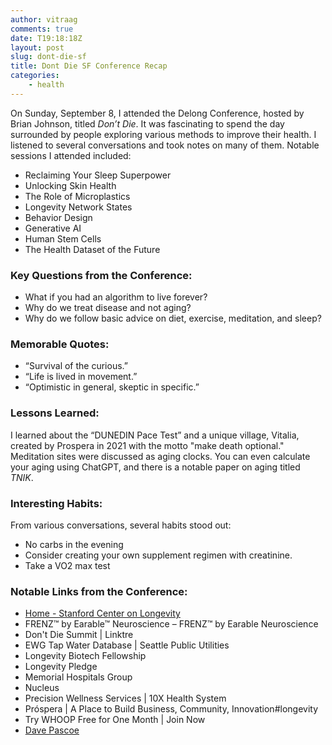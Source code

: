 ```yaml
---
author: vitraag
comments: true
date: T19:18:18Z
layout: post
slug: dont-die-sf 
title: Dont Die SF Conference Recap
categories:
    - health
---
```

On  Sunday, September 8, I attended the Delong Conference, hosted by Brian Johnson, titled *Don’t Die*. It was fascinating to spend the day surrounded by people exploring various methods to improve their health. I listened to several conversations and took notes on many of them. Notable sessions I attended included:

- Reclaiming Your Sleep Superpower
- Unlocking Skin Health
- The Role of Microplastics
- Longevity Network States
- Behavior Design
- Generative AI
- Human Stem Cells
- The Health Dataset of the Future

### Key Questions from the Conference:
- What if you had an algorithm to live forever?
- Why do we treat disease and not aging?
- Why do we follow basic advice on diet, exercise, meditation, and sleep?

### Memorable Quotes:
- “Survival of the curious.”
- “Life is lived in movement.”
- “Optimistic in general, skeptic in specific.”

### Lessons Learned:
I learned about the “DUNEDIN Pace Test” and a unique village, Vitalia, created by Prospera in 2021 with the motto "make death optional." Meditation sites were discussed as aging clocks. You can even calculate your aging using ChatGPT, and there is a notable paper on aging titled *TNIK*.

### Interesting Habits:
From various conversations, several habits stood out:
- No carbs in the evening
- Consider creating your own supplement regimen with creatinine.
- Take a VO2 max test

### Notable Links from the Conference:
* [Home - Stanford Center on Longevity](https://longevity.stanford.edu/)
* FRENZ™ by Earable™ Neuroscience – FRENZ™ by Earable Neuroscience
* Don't Die Summit | Linktre
* EWG Tap Water Database | Seattle Public Utilities
* Longevity Biotech Fellowship
* Longevity Pledge
* Memorial Hospitals Group
* Nucleus
* Precision Wellness Services | 10X Health System
* Próspera | A Place to Build Business, Community, Innovation#longevity
* Try WHOOP Free for One Month | Join Now
* [Dave Pascoe](https://sites.google.com/view/davepascoe)
